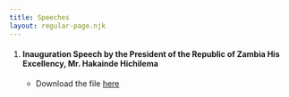 ```yaml
---
title: Speeches
layout: regular-page.njk
---
```

1. #### Inauguration Speech by the President of the Republic of Zambia His Excellency, Mr. Hakainde Hichilema

   * Download the file [here](/assets/documents/speeches/PRESIDENT-HAKAINDE-HICHILEMA-DELIVERS-INAUGURAL-SPEECH.pdf)